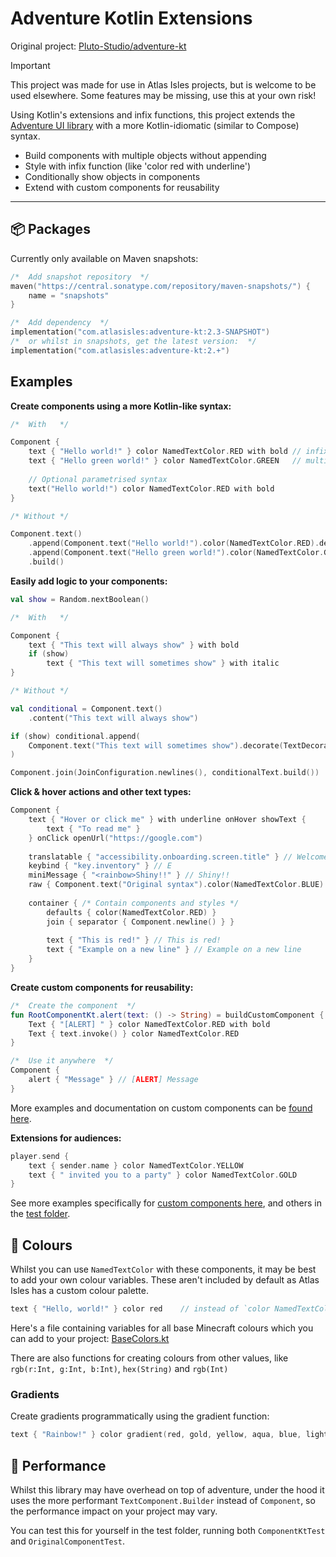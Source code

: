 # Adventure Kotlin Extensions

Original project: [Pluto-Studio/adventure-kt](https://github.com/Pluto-Studio/adventure-kt)

> [!IMPORTANT]
> This project was made for use in Atlas Isles projects, but is welcome to be used elsewhere.
> Some features may be missing, use this at your own risk!

Using Kotlin's extensions and infix functions, this project extends the [Adventure UI library](https://github.com/KyoriPowered/adventure)
with a more Kotlin-idiomatic (similar to Compose) syntax.

- Build components with multiple objects without appending
- Style with infix function (like 'color red with underline')
- Conditionally show objects in components
- Extend with custom components for reusability

---

## 📦 Packages

Currently only available on Maven snapshots:
```kotlin
/*  Add snapshot repository  */
maven("https://central.sonatype.com/repository/maven-snapshots/") {
    name = "snapshots"
}

/*  Add dependency  */
implementation("com.atlasisles:adventure-kt:2.3-SNAPSHOT")
/*  or whilst in snapshots, get the latest version:  */
implementation("com.atlasisles:adventure-kt:2.+")
```

## Examples

**Create components using a more Kotlin-like syntax:**

```kotlin
/*  With   */

Component {
    text { "Hello world!" } color NamedTextColor.RED with bold // infix syntax for styles
    text { "Hello green world!" } color NamedTextColor.GREEN   // multiple lines without .append
    
    // Optional parametrised syntax
    text("Hello world!") color NamedTextColor.RED with bold
}

/* Without */

Component.text()
    .append(Component.text("Hello world!").color(NamedTextColor.RED).decorate(TextDecoration.BOLD))
    .append(Component.text("Hello green world!").color(NamedTextColor.GREEN))
    .build()
```

**Easily add logic to your components:**

```kotlin
val show = Random.nextBoolean()

/*  With   */

Component {
    text { "This text will always show" } with bold
    if (show) 
        text { "This text will sometimes show" } with italic
}

/* Without */

val conditional = Component.text()
    .content("This text will always show")

if (show) conditional.append(
    Component.text("This text will sometimes show").decorate(TextDecoration.ITALIC)
)

Component.join(JoinConfiguration.newlines(), conditionalText.build())
```

**Click & hover actions and other text types:**

```kotlin
Component {
    text { "Hover or click me" } with underline onHover showText {
        text { "To read me" }
    } onClick openUrl("https://google.com")
    
    translatable { "accessibility.onboarding.screen.title" } // Welcome to Minecraft! [...]
    keybind { "key.inventory" } // E
    miniMessage { "<rainbow>Shiny!!" } // Shiny!!
    raw { Component.text("Original syntax").color(NamedTextColor.BLUE) } // Original syntax
    
    container { /* Contain components and styles */
        defaults { color(NamedTextColor.RED) }
        join { separator { Component.newline() } }
        
        text { "This is red!" } // This is red!
        text { "Example on a new line" } // Example on a new line
    }
}
```

**Create custom components for reusability:**

```kotlin
/*  Create the component  */
fun RootComponentKt.alert(text: () -> String) = buildCustomComponent {
    Text { "[ALERT] " } color NamedTextColor.RED with bold
    Text { text.invoke() } color NamedTextColor.RED
}

/*  Use it anywhere  */
Component {
    alert { "Message" } // [ALERT] Message
}
```

More examples and documentation on custom components can be [found here](https://github.com/atlasisles/adventure-kt/tree/master/custom_components.md).

**Extensions for audiences:**

```kotlin
player.send {
    text { sender.name } color NamedTextColor.YELLOW
    text { " invited you to a party" } color NamedTextColor.GOLD
}
```

See more examples specifically for [custom components here](https://github.com/atlasisles/adventure-kt/tree/master/custom_components.md), and others in the [test folder](https://github.com/atlasisles/adventure-kt/tree/master/test/src/main/kotlin/com/atlasisles/adventurekt).

## 🌈 Colours

Whilst you can use `NamedTextColor` with these components, it may be best to add your own colour variables.
These aren't included by default as Atlas Isles has a custom colour palette.

```kotlin
text { "Hello, world!" } color red    // instead of `color NamedTextColor.RED`
```

Here's a file containing variables for all base Minecraft colours which you can add to your project: [BaseColors.kt](https://github.com/atlasisles/adventure-kt/tree/master/test/src/main/kotlin/com/atlasisles/adventurekt/BaseColors.kt)

There are also functions for creating colours from other values, like `rgb(r:Int, g:Int, b:Int)`, `hex(String)` and `rgb(Int)`

### Gradients

Create gradients programmatically using the gradient function:

```kotlin
text { "Rainbow!" } color gradient(red, gold, yellow, aqua, blue, lightPurple)
```

## 🛫 Performance

Whilst this library may have overhead on top of adventure, under the hood it uses the more performant `TextComponent.Builder` instead of `Component`, so the performance impact on your project may vary.

You can test this for yourself in the test folder, running both `ComponentKtTest` and `OriginalComponentTest`.